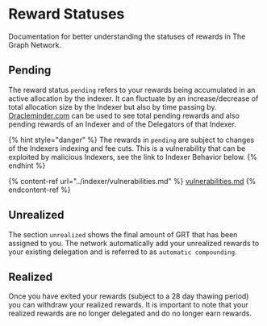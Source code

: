 # Reward Statuses

Documentation for better understanding the statuses of rewards in The Graph Network.

## Pending

The reward status `pending` refers to your rewards being accumulated in an active allocation by the indexer. It can fluctuate by an increase/decrease of total allocation size by the Indexer but also by time passing by. [Oracleminder.com](https://oracleminer.com/graph/indexers/) can be used to see total pending rewards and also pending rewards of an Indexer and of the Delegators of that Indexer.

{% hint style="danger" %}
The rewards in `pending` are subject to changes of the Indexers indexing and fee cuts. This is a vulnerability that can be exploited by malicious Indexers, see the link to Indexer Behavior below.
{% endhint %}

{% content-ref url="../indexer/vulnerabilities.md" %}
[vulnerabilities.md](../indexer/vulnerabilities.md)
{% endcontent-ref %}

## Unrealized

The section `unrealized` shows the final amount of GRT that has been assigned to you. The network automatically add your unrealized rewards to your existing delegation and is referred to as `automatic compounding`.

## Realized

Once you have exited your rewards (subject to a 28 day thawing period) you can withdraw your realized rewards. It is important to note that your realized rewards are no longer delegated and do no longer earn rewards.
